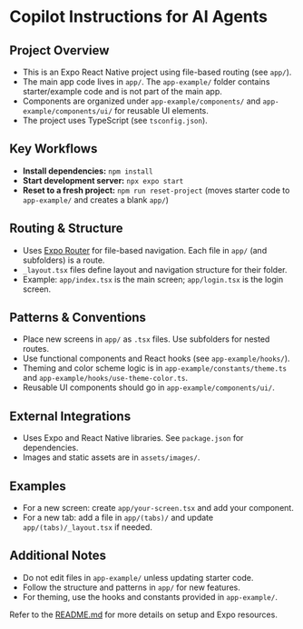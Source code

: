 # Copilot Instructions for AI Agents

## Project Overview
- This is an Expo React Native project using file-based routing (see `app/`).
- The main app code lives in `app/`. The `app-example/` folder contains starter/example code and is not part of the main app.
- Components are organized under `app-example/components/` and `app-example/components/ui/` for reusable UI elements.
- The project uses TypeScript (see `tsconfig.json`).

## Key Workflows
- **Install dependencies:** `npm install`
- **Start development server:** `npx expo start`
- **Reset to a fresh project:** `npm run reset-project` (moves starter code to `app-example/` and creates a blank `app/`)

## Routing & Structure
- Uses [Expo Router](https://docs.expo.dev/router/introduction) for file-based navigation. Each file in `app/` (and subfolders) is a route.
- `_layout.tsx` files define layout and navigation structure for their folder.
- Example: `app/index.tsx` is the main screen; `app/login.tsx` is the login screen.

## Patterns & Conventions
- Place new screens in `app/` as `.tsx` files. Use subfolders for nested routes.
- Use functional components and React hooks (see `app-example/hooks/`).
- Theming and color scheme logic is in `app-example/constants/theme.ts` and `app-example/hooks/use-theme-color.ts`.
- Reusable UI components should go in `app-example/components/ui/`.

## External Integrations
- Uses Expo and React Native libraries. See `package.json` for dependencies.
- Images and static assets are in `assets/images/`.

## Examples
- For a new screen: create `app/your-screen.tsx` and add your component.
- For a new tab: add a file in `app/(tabs)/` and update `app/(tabs)/_layout.tsx` if needed.

## Additional Notes
- Do not edit files in `app-example/` unless updating starter code.
- Follow the structure and patterns in `app/` for new features.
- For theming, use the hooks and constants provided in `app-example/`.

Refer to the [README.md](../README.md) for more details on setup and Expo resources.
